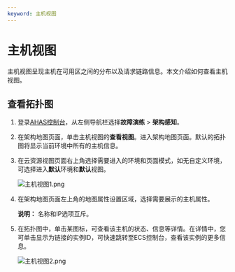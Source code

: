 ```yaml
---
keyword: 主机视图
---
```


# 主机视图

主机视图呈现主机在可用区之间的分布以及请求链路信息。本文介绍如何查看主机视图。

## 查看拓扑图

1.  登录[AHAS控制台](https://ahas.console.aliyun.com)，从左侧导航栏选择**故障演练** \> **架构感知**。

2.  在架构地图页面，单击主机视图的**查看视图**。进入架构地图页面。默认的拓扑图将显示当前环境中所有的主机信息。

3.  在云资源视图页面右上角选择需要进入的环境和页面模式，如无自定义环境，可选择进入**默认**环境和**默认**视图。

    ![主机视图1.png](https://static-aliyun-doc.oss-accelerate.aliyuncs.com/assets/img/zh-CN/5751990261/p274125.png)

4.  在架构地图页面左上角的地图属性设置区域，选择需要展示的主机属性。

    **说明：** 名称和IP选项互斥。

5.  在拓扑图中，单击某图标，可查看该主机的状态、信息等详情。在详情中，您可单击显示为链接的实例ID，可快速跳转至ECS控制台，查看该实例的更多信息。

    ![主机视图2.png](https://static-aliyun-doc.oss-accelerate.aliyuncs.com/assets/img/zh-CN/5751990261/p274126.png)


